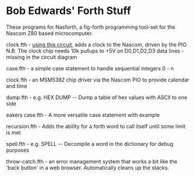 # Bob Edwards' Forth Stuff

 These programs for Nasforth, a fig-forth programming tool-set for the Nascom Z80 based microcomputer.
 
 clock.fth - [using this circuit](https://github.com/bob-g4bby/Bob-Edwards--Nascom--Stuff/blob/main/Circuits/nascom%20clock%20circuit.pdf), adds a clock to the Nascom, driven by the PIO
             N.B. The clock chip needs 10k pullups to +5V on D0,D1,D2,D3 data lines - missing in the circuit diagram
 
 case.fth - a simple case statement to handle sequential integers 0 - n
 
 clock.fth - an MSM5382 chip driver via the Nascom PIO to provide calendar and time
 
 dump.fth  - e.g. HEX <start address> <number of bytes> DUMP -- Dump a table of hex values with ASCII to one side
 
 eakers case.fth - A more versatile case statement with example
 
 recursion.fth - Adds the ability for a forth word to call itself until some limit is met
 
 spell.fth - e.g. SPELL <wordname> -- Decompile a word in the dictionary for debug purposes
 
 throw-catch.fth - an error management system that works a bit like the 'back button' in a web browser. Automatically cleans up the stacks.
